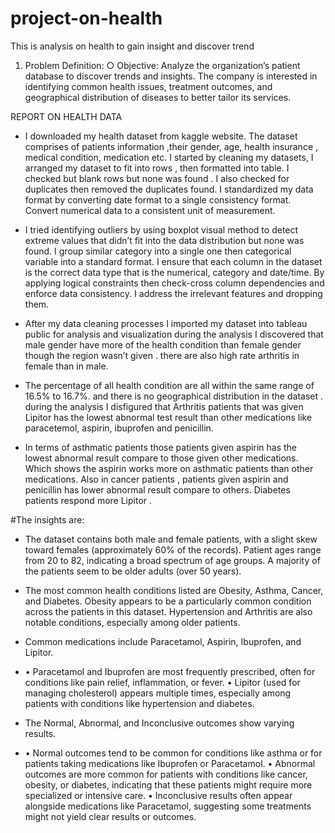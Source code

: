 # project-on-health
This is analysis on health to gain insight and discover trend
1. Problem Definition:
○ Objective: Analyze the organization’s patient database to discover trends and
insights. The company is interested in identifying common health issues,
treatment outcomes, and geographical distribution of diseases to better tailor its
services.


REPORT ON HEALTH DATA


- I downloaded my health dataset from kaggle website. The dataset comprises of patients  information ,their gender, age, health insurance , medical condition, medication etc.
I started by cleaning my datasets, I arranged my dataset to fit into rows , then formatted into table. I checked but blank rows but none was found . I also checked for duplicates then removed the duplicates found. I standardized my data format by converting date format to a single consistency format. Convert numerical data to a consistent unit of measurement.

- I tried identifying outliers by using boxplot visual method to detect extreme values  that didn’t fit into  the data distribution but none was found. I group similar category into a single one then categorical variable into a standard format. I ensure that each column in the dataset is the correct data type that is the numerical, category and date/time. By applying logical constraints then check-cross column dependencies and enforce data consistency. I address the irrelevant features and dropping them. 


- After my data cleaning processes I imported my dataset into tableau public for analysis and visualization  during the analysis I discovered that male gender have more of the health condition than female gender  though the region wasn’t given . there are also high rate  arthritis in female than in male.


- The percentage of all health condition are all within the same range of 16.5% to 16.7%. and there is no geographical distribution in the dataset . during the analysis I disfigured that Arthritis patients that was given Lipitor has the lowest abnormal test result  than other medications like paracetemol, aspirin, ibuprofen and penicillin.

- In terms of asthmatic patients those patients given aspirin has the lowest abnormal result compare to those given other medications. Which shows the aspirin works more on asthmatic patients than other medications.  Also in cancer patients , patients given aspirin and penicillin has lower abnormal result compare to others. Diabetes patients respond more Lipitor .


#The insights are:

- The dataset contains both male and female patients, with a slight skew toward females (approximately 60% of the records).
Patient ages range from 20 to 82, indicating a broad spectrum of age groups. A majority of the patients seem to be older adults (over 50 years).

- The most common health conditions listed are Obesity, Asthma, Cancer, and Diabetes. Obesity appears to be a particularly common condition across the patients in this dataset.
Hypertension and Arthritis are also notable conditions, especially among older patients.


- Common medications include Paracetamol, Aspirin, Ibuprofen, and Lipitor.

- •	Paracetamol and Ibuprofen are most frequently prescribed, often for conditions like pain relief, inflammation, or fever.
•	Lipitor (used for managing cholesterol) appears multiple times, especially among patients with conditions like hypertension and diabetes.


- The Normal, Abnormal, and Inconclusive outcomes show varying results.

- •	Normal outcomes tend to be common for conditions like asthma or for patients taking medications like Ibuprofen or Paracetamol.
•	Abnormal outcomes are more common for patients with conditions like cancer, obesity, or diabetes, indicating that these patients might require more specialized or intensive care.
•	Inconclusive results often appear alongside medications like Paracetamol, suggesting some treatments might not yield clear results or outcomes.




